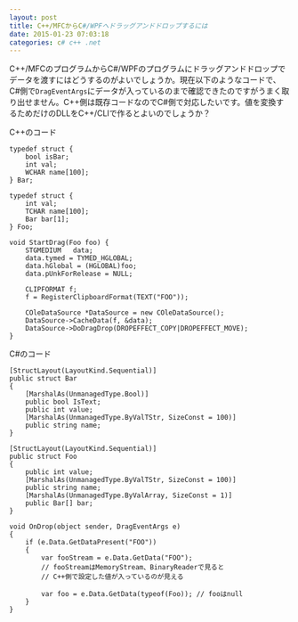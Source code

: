 ```yaml
---
layout: post
title: C++/MFCからC#/WPFへドラッグアンドドロップするには
date: 2015-01-23 07:03:18
categories: c# c++ .net
---
```

<!-- {% raw %} -->
<p>C++/MFCのプログラムからC#/WPFのプログラムにドラッグアンドドロップでデータを渡すにはどうするのがよいでしょうか。現在以下のようなコードで、C#側で<code>DragEventArgs</code>にデータが入っているのまで確認できたのですがうまく取り出せません。C++側は既存コードなのでC#側で対応したいです。値を変換するためだけのDLLをC++/CLIで作るとよいのでしょうか？</p>

<p>C++のコード</p>

<pre><code>typedef struct {
    bool isBar;
    int val;
    WCHAR name[100];
} Bar;

typedef struct {
    int val;
    TCHAR name[100];
    Bar bar[1];
} Foo;

void StartDrag(Foo foo) {
    STGMEDIUM   data;
    data.tymed = TYMED_HGLOBAL;
    data.hGlobal = (HGLOBAL)foo;
    data.pUnkForRelease = NULL;

    CLIPFORMAT f;
    f = RegisterClipboardFormat(TEXT("FOO"));

    COleDataSource *DataSource = new COleDataSource();
    DataSource-&gt;CacheData(f, &amp;data);
    DataSource-&gt;DoDragDrop(DROPEFFECT_COPY|DROPEFFECT_MOVE);
}
</code></pre>

<p>C#のコード</p>

<pre><code>[StructLayout(LayoutKind.Sequential)]
public struct Bar
{
    [MarshalAs(UnmanagedType.Bool)]
    public bool IsText;
    public int value;
    [MarshalAs(UnmanagedType.ByValTStr, SizeConst = 100)]
    public string name;
}

[StructLayout(LayoutKind.Sequential)]
public struct Foo
{
    public int value;
    [MarshalAs(UnmanagedType.ByValTStr, SizeConst = 100)]
    public string name;
    [MarshalAs(UnmanagedType.ByValArray, SizeConst = 1)]
    public Bar[] bar;
}

void OnDrop(object sender, DragEventArgs e)
{
    if (e.Data.GetDataPresent("FOO"))
    {
        var fooStream = e.Data.GetData("FOO");
        // fooStreamはMemoryStream、BinaryReaderで見ると
        // C++側で設定した値が入っているのが見える

        var foo = e.Data.GetData(typeof(Foo)); // fooはnull
    }
}
</code></pre>
<!-- {% endraw %} -->
